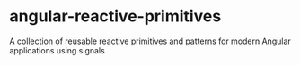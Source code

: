 # angular-reactive-primitives
A collection of reusable reactive primitives and patterns for modern Angular applications using signals
